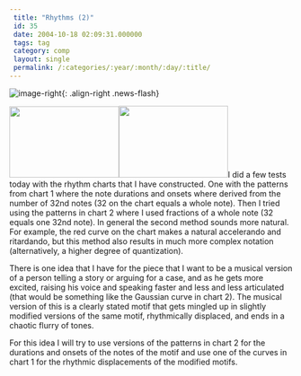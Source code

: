 ```yaml
---
 title: "Rhythms (2)"
 id: 35
 date: 2004-10-18 02:09:31.000000
 tags: tag
 category: comp
 layout: single
 permalink: /:categories/:year/:month/:day/:title/
---
```

![image-right](/assets/images/){: .align-right .news-flash}

<a href="http://www.henrikfrisk.com/diary/images/rhythmchart2.php" onclick="window.open('http://www.henrikfrisk.com/diary/images/rhythmchart2.php','popup','width=979,height=635,scrollbars=no,resizable=no,toolbar=no,directories=no,location=no,menubar=no,status=no,left=0,top=0'); return false"><img src="http://www.henrikfrisk.com/diary/images/rhythmchart2-thumb.gif" width="195" height="127" border="0" /></a><a href="http://www.henrikfrisk.com/diary/images/rhythmchart1.php" onclick="window.open('http://www.henrikfrisk.com/diary/images/rhythmchart1.php','popup','width=971,height=641,scrollbars=no,resizable=no,toolbar=no,directories=no,location=no,menubar=no,status=no,left=0,top=0'); return false"><img src="http://www.henrikfrisk.com/diary/images/rhythmchart1-thumb.gif" width="194" height="128" border="0" /></a>I did a few tests today with the rhythm charts that I have constructed. One with the patterns from chart 1 where the note durations and onsets where derived from the number of 32nd notes (32 on the chart equals a whole note). Then I tried using the patterns in chart 2 where I used fractions of a whole note (32 equals one 32nd note). In general the second method sounds more natural. For example, the red curve on the chart makes a natural accelerando and ritardando, but this method also results in much more complex notation (alternatively, a higher degree of quantization).

There is one idea that I have for the piece that I want to be a musical version of a person telling a story or arguing for a case, and as he gets more excited, raising his voice and speaking faster and less and less articulated (that would be something like the Gaussian curve in chart 2). The musical version of this is a clearly stated motif that gets mingled up in slightly modified versions of the same motif, rhythmically displaced, and ends in a chaotic flurry of tones.

For this idea I will try to use versions of the patterns in chart 2 for the durations and onsets of the notes of the motif and use one of the curves in chart 1 for the rhythmic displacements of the modified motifs.

